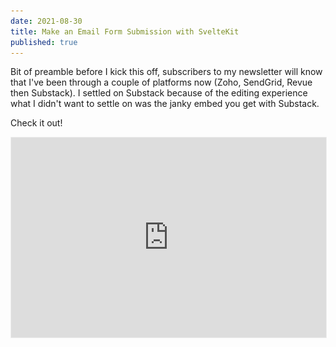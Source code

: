```yaml
---
date: 2021-08-30
title: Make an Email Form Submission with SvelteKit
published: true
---
```


Bit of preamble before I kick this off, subscribers to my newsletter
will know that I've been through a couple of platforms now (Zoho,
SendGrid, Revue then Substack). I settled on Substack because of the
editing experience what I didn't want to settle on was the janky embed
you get with Substack.

Check it out!

<iframe
  title="substack_subscribe"
  src="https://spences10.substack.com/embed"
  width="100%"
  height="320"
  style="border:1px solid #EEE; background:transparent;"
  frameborder="0"
  scrolling="no"
/>

Depending on what theme you're using this can potentially be
acceptable, probably not though!

I did get my own custom form working with Substack locally. The
**Tl;Dr** is I popped open the network tab in the browser and made a
note of where the submission was going and checked out the payload so
I could try make a similar submission with Insomnia. This worked
locally! But on deploying to Vercel the submit wasn't working and I
went back to using the Substack embed. Sad times!

## Revue has an open API

Then I remembered that Revue had an open API with docs and everything
so I created an account (I deleted my old one) and used Insomnia to
try out some of the API methods, it worked locally with Insomnia!

So I swapped out the Substack endpoint with the Revue one deployed it
to Vercel and tried it out. I could add new subscribers to my Revue
account! Joy! Ok onto the how to!

## Testing the Revue endpoint

Because Revue has an open API that means there's ✨[documentation]✨

If you're following along you will need your Revue API key, you can
find it at the bottom of the [integrations] page.

Scroll to the bottom and look for something like this:

<div style="text-align:center;">
<br />

Your API key is `2f09ecd9-6a64-4d5b-9c77-a5587cedbcf7`.

Usage of the API must follow Revue’s [Terms of Service] and [Privacy
Policy].

<br />
</div>

⚠️ Usual warning about exposing API keys here, there doesn't seem to
be a way to generate a new Revue API key, so if it's leaked somewhere
I'm not sure how you'd go about revoking it.

Using Insomnia the first thing I did was check out the POST method
with `https://www.getrevue.co/api/v2/subscribers` the request body was
this:

```json
{
  "email": "spences10apps+test@gmail.com",
  "first_name": "",
  "last_name": "",
  "double_opt_in": false
}
```

As a side note you can add a `+` to the end of an email address in
Gmail to give it a unique name. So in the case of the example `+test`
is what I'm using as a way to identify the email address.

The Bearer token looked like this `Token <your-api-key>`.

Hit Send button and wait for the response! I get a 200 OK with the
preview reply looking something like this:

```json
{
  "id": 5654821249,
  "list_id": 216568,
  "email": "spences10apps+test@gmail.com",
  "first_name": "",
  "last_name": "",
  "last_changed": "2021-08-31T20:10:24.197Z"
}
```

Alright, sweet! I can now add a subscriber to my Revue account via the
Revue API!

## Setup the project

In this example like the last couple of examples I've done I'll be
using Matt Jennings' [SvelteKit blog template]; it's what this site is
based off of.

ℹ️ This is for a SvelteKit project hosted on Vercel, if you're
following along then this is what I'm doing:

```bash
git clone git@github.com:mattjennings/sveltekit-blog-template.git
cd sveltekit-blog-template
npm i
```

Matt's example uses the SvelteKit `adapter-static` and because I'm
deploying to Vercel I'll need to install `adapter-vercel` and add that
in the `svelte.config.js`:

```bash
# uninstall adapter-static
npm un @sveltejs/adapter-static
# install adapter-vercel
npm i @sveltejs/adapter-vercel@next
```

Then it's a case of swapping out the first line here `adapter-static`
with `adapter-vercel`:

```js
import adapter from '@sveltejs/adapter-vercel'
import { mdsvex } from 'mdsvex'
import preprocess from 'svelte-preprocess'
import mdsvexConfig from './mdsvex.config.js'

/** @type {import('@sveltejs/kit').Config} */
const config = {
  extensions: ['.svelte', ...mdsvexConfig.extensions],
  // Consult https://github.com/sveltejs/svelte-preprocess
  // for more information about preprocessors
  preprocess: [
    mdsvex(mdsvexConfig),
    [
      preprocess({
        postcss: true,
      }),
    ],
  ],

  kit: {
    target: '#svelte',
    adapter: adapter(),
  },
}

export default config
// Workaround until SvelteKit uses Vite 2.3.8 (and it's confirmed to fix the Tailwind JIT problem)
const mode = process.env.NODE_ENV
const dev = mode === 'development'
process.env.TAILWIND_MODE = dev ? 'watch' : 'build'
```

The rest of the config here isn't really pertenant, what matters is
that I have swapped out `adapter-static` with `adapter-vercel` I've
literally copied the code of what I'm working on.

## Setting up environment variables

Because I'm going to be using an API key I don't want exposed there's
a few things I'll need to do!

First is to add `.env` to the `.gitignore` file. For some reason this
isn't in the default skeleton you make with `npm init svelte@next`
project so I'll be adding `.env` to the `.gitignore` file. I'll be
doing this via the terminal, you can edit the file manually if you
like:

```bash
echo .env >> .gitignore
```

SvelteKit uses [Vite] and you can prefix you environment variables
with `VITE_` so they're available to the client (the browser) this
also means that they can be seen from the client.

Although the code for an endpoint runs on the server and adding the
`VITE_` means that you can access the variable in development mode it
_shouldn't_ be exposed to the client **but** I prefer to use
`process.env` to access the variables.

I've made a short post on how to use [`.env` secrets in SvelteKit] if
you need a bit more detail on that.

I'm going to install `env-cmd` and add that to the dev script, first
up install the package:

```bash
npm i -D env-cmd
```

Then add it to the dev script:

```json
"scripts": {
  "dev": "env-cmd svelte-kit dev",
```

No I can access environment variables in development mode.

## Setting up the endpoint

Now I'll need to set up the endpoint to submit the email to the Revue
API. I'll do this in the terminal:

```bash
# make the directory
mkdir src/routes/email-submit
# create the file
touch src/routes/email-submit/index.json.js
```

Now for the endpoint `post` function!

Now I can scaffold ou the function to submit the email to the Revue
API.

For now, to test it's worked I'll **hardcode** in the email address to
the `POST` body, then I'll build on that once I've validated it's
working.

```js
export async function post() {
  const REVUE_API_KEY = process.env['REVUE_API_KEY']
  try {
    const res = await fetch(
      'https://www.getrevue.co/api/v2/subscribers',
      {
        method: 'POST',
        headers: {
          Authorization: `Token ${REVUE_API_KEY}`,
          'Content-Type': 'application/json',
        },
        body: JSON.stringify({
          email: 'spences10apps+test@gmail.com',
          first_name: '',
          last_name: '',
          double_opt_in: false,
        }),
      }
    )
    if (res.ok) {
      return {
        status: 200,
        body: JSON.stringify({
          message: 'email sent!',
        }),
      }
    }
    if (res.status !== 200) {
      return {
        status: 400,
        body: JSON.stringify({
          message: 'bad request',
        }),
      }
    }
  } catch (error) {
    return {
      status: 500,
      body: JSON.stringify({
        message: 'something went wrong with the email submit!',
      }),
    }
  }
}
```

Nice big wall of text! Like that? Apologies, you could just remove the
error checks and YOLO it if you like, I'm not your mum! 😂

So everything is wrapped in a `try` block and if there's an bad
request made to the Revue API then that'll be caught and a response of
`bad request` given.

There's a final catch if the Revue request fails as well.

ℹ️ One thing to note is that I'm not asking for a first or last name
and that I'm not requiring users to double opt in (i.e. reply to
another email to say yes sign me up to the list I've just subscribed
to).

**Note** again, if you didn't catch it earlier, the email address is
hardcoded in here:

```js
body: JSON.stringify({
  email: 'spences10apps+test@gmail.com',
  first_name: '',
  last_name: '',
  double_opt_in: false,
})
```

I'll be changing that once I've validated the submit is working. I
cover that in the [Receive email in endpoint] section.

If you want you can do what you like with these options, my aim is to
remove as much friction as possible.

Sweet! Now that the endpoint is set up I can test it by submitting a
request from a page.

## Setting up the submit form

I'm going to create a sign up component and then use that on the index
page of the project, first I'll create the component in the `lib`
folder:

```bash
touch src/lib/components/submit.svelte
```

Then add the following script to the component:

```svelte
<script>
  let email = ''
  let showMessage = false
  let responseMessage = ''

  async function submitForm() {
    const submit = await fetch('/email-submit.json', {
      method: 'POST',
      body: JSON.stringify({ email }),
    })
    const data = await submit.json()

    if (data.message === 'bad request') {
      showMessage = true
      responseMessage = `That looks like a bad request`
    }
    if (data.message === 'email sent!') {
      showMessage = true
      responseMessage = `Sweet! You're signed up!`
    }
    if (
      data.message === 'something went wrong with the email submit!'
    ) {
      showMessage = false
      // deal with failed response from server
    }
  }
</script>
```

So this is setting up the call to the endpoint using the browser fetch
API to the endpoint `/email-submit.json` then setting the `success`
variable if there's no issues.

In the body of the component I'll add the form and the submit button,
the project uses Tailwind so I've added some minimal styles:

```svelte
<div class="mb-10">
  {#if success}
    <div class="text-center">
      <h3 class="font-extrabold text-3xl">{responseMessage}</h3>
    </div>
  {:else}
    <div class="text-center">
      <h3 class="font-extrabold text-3xl">
        Sign up for the newsletter
      </h3>
      <form class="" on:submit|preventDefault={submitForm}>
        <label for="email" class="label">
          <span class="sr-only">Your Email</span>
        </label>
        <input
          id="email"
          aria-label="email"
          type="email"
          name="email"
          autocomplete="email"
          placeholder="your@email.com"
          required
          bind:value={email}
        />
        <input type="submit" />
      </form>
    </div>
  {/if}
</div>
```

The main part to note here is in the `<form>` element and the call to
`submitForm` via `on:submit|preventDefault={submitForm}`. this is
going to call the `submitForm` function defined in the `<script>` at
the top of the component.

This is all wrapped in a Svelte `{# if}` directive so that there can
be a message displayed with the `showMessage` variable to the user
once they have submitted the form.

Full code from the component here if you need it.

```svelte
<script>
  let email = ''
  let showMessage = false
  let responseMessage = ''

  async function submitForm() {
    const submit = await fetch('/email-submit.json', {
      method: 'POST',
      body: JSON.stringify({ email }),
    })
    const data = await submit.json()

    if (data.message === 'bad request') {
      showMessage = true
      responseMessage = `That looks like a bad request`
    }
    if (data.message === 'email sent!') {
      showMessage = true
      responseMessage = `Sweet! You're signed up!`
    }
    if (
      data.message === 'something went wrong with the email submit!'
    ) {
      showMessage = false
      // deal with failed response from server
    }
  }
</script>

<div class="mb-10">
  {#if success}
    <div class="text-center">
      <h3 class="font-extrabold text-3xl">{responseMessage}</h3>
    </div>
  {:else}
    <div class="text-center">
      <h3 class="font-extrabold text-3xl">
        Sign up for the newsletter
      </h3>
      <form class="" on:submit|preventDefault={submitForm}>
        <label for="email" class="label">
          <span class="sr-only">Your Email</span>
        </label>
        <input
          id="email"
          aria-label="email"
          type="email"
          name="email"
          autocomplete="email"
          placeholder="your@email.com"
          required
          bind:value={email}
        />
        <input type="submit" />
      </form>
    </div>
  {/if}
</div>
```

## Test the submit

Time to add the sign up form to the index page of the project and hit
submit!

I'll import the `<Submit />` component into `src/routes/index.svelte`
here's what the top of the file looks like for me:

```svelte
<script>
  import ButtonLink from '$lib/components/ButtonLink.svelte'
  import Submit from '$lib/components/submit.svelte'
  import { name } from '$lib/info.js'
  import { format } from 'date-fns'

  export let posts
  export let page

  $: isFirstPage = page === 1
  $: hasNextPage = posts[posts.length - 1]?.previous
</script>

<svelte:head>
  <title>{name}</title>
</svelte:head>

<Submit />

<div class="flex flex-col flex-grow">
  <!-- rest of the code here -->
```

Now I can enter an email address and hit submit! It doesn't matter
what the email is because it's hardcoded into the endpoint at the
moment!

I'll hit submit and I'll go over to my Revue [subscribers list] and
check to see if the email is there!

![revue-subscribers-list-search]

Sweet! Now I've validated the submit is working I can delete the
subscriber from my [subscribers list] and go about having the endpoint
receive what is submitted from the component!

## Receive email in endpoint

Now all I need to do is add the the `req` parameter to the `post`
function on the `email-submit` endpoint and pull out (destructure) the
`email` from the `req.body`!

```js
export async function post(req) {
  const { email } = JSON.parse(req.body)
  const REVUE_API_KEY = process.env['REVUE_API_KEY']

  try {
    const res = await fetch('https://www.getrevue.co/api/v2/subscribers', {
      method: 'POST',
      headers: {
        Authorization: `Token ${REVUE_API_KEY}`,
        'Content-Type': 'application/json'
      },
      body: JSON.stringify({
        email,
        first_name: '',
        last_name: '',
        double_opt_in: false
      })
    })
  // rest of the code unchanged
```

## Test it's worked on Vercel

Ok, now time to test it's working when deployed to Vercel! I use the
Vercel CLI so I can push this off from my terminal with once command
`vc` and off it goes!

I've selected the default for all the CLI options, here's what I have:

```bash
➜ vc
Vercel CLI 23.0.1
? Set up and deploy “~/repos/svelte-kit-form-submission”? [Y/n] y
? Which scope do you want to deploy to? Scott Spence
? Link to existing project? [y/N] n
? What’s your project’s name? svelte-kit-form-submission
? In which directory is your code located? ./
Auto-detected Project Settings (SvelteKit):
- Build Command: `npm run build` or `svelte-kit build`
- Output Directory: public
- Development Command: svelte-kit dev --port $PORT
? Want to override the settings? [y/N] n
```

There is one issue however, currently there's no environment variable
for the Revue api set up on Vercel, so if I go to the preview
generated and try submit an email I'll get the bad response message!

From the Vercel project I'll navigate to Settings > Environment
Variables and add in the `REVUE_API_KEY` name and value. Now I can run
the Vercel CLI again and test the form again, wait for the submit then
the Revue [subscribers list] again!

**Success** 🎉

![revue-subscribers-list-search]

## Wrap up!

That's it, I've gone and added an email submit from to a site that
uses the Revue API with SvelteKit endpoints!

I cann now use this pattern in other projects!

<!-- Links -->

[sveltekit blog template]:
  https://github.com/mattjennings/sveltekit-blog-template
[documentation]: https://www.getrevue.co/api#get-/v2/lists
[integrations]: https://www.getrevue.co/app/integrations
[terms of service]: https://www.getrevue.co/terms
[privacy policy]: https://www.getrevue.co/privacy/platform
[vite]: https://vitejs.dev/
[`.env` secrets in sveltekit]:
  https://scottspence.com/posts/sveltekit-env-secrets
[subscribers list]: https://www.getrevue.co/app/lists
[receive email in endpoint]: #receive-email-in-endpoint

<!-- Images -->

[revue-subscribers-list-search]: ./revue-subscribers-list-search.png
